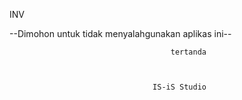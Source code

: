 INV

--Dimohon untuk tidak menyalahgunakan aplikas ini--


                                        tertanda
                                    
                                    
                                    
                                    IS-iS Studio

